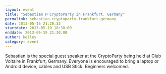```yaml
---
layout: event
title: "Sebastian @ CryptoParty in Frankfurt, Germany"
permalink: sebastian-cryptoparty-frankfurt-germany
date: 2013-05-15 21:20:33
startdate: 2013-05-19 18:30:00
enddate: 2013-05-19 21:30:00
author: kelley
category: event
---
```


Sebastian is the special guest speaker at the CryptoParty being held at Club Voltaire in Frankfurt, Germany. Everyone is encouraged to bring a laptop or Android device, cables and USB Stick. Beginners welcomed.
